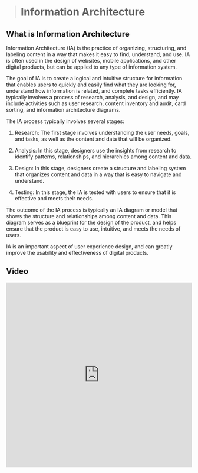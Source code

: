 > # Information Architecture

## What is Information Architecture

Information Architecture (IA) is the practice of organizing, structuring, and labeling content in a way that makes it easy to find, understand, and use. IA is often used in the design of websites, mobile applications, and other digital products, but can be applied to any type of information system.

The goal of IA is to create a logical and intuitive structure for information that enables users to quickly and easily find what they are looking for, understand how information is related, and complete tasks efficiently. IA typically involves a process of research, analysis, and design, and may include activities such as user research, content inventory and audit, card sorting, and information architecture diagrams.

The IA process typically involves several stages:

1. Research: The first stage involves understanding the user needs, goals, and tasks, as well as the content and data that will be organized.

2. Analysis: In this stage, designers use the insights from research to identify patterns, relationships, and hierarchies among content and data.

3. Design: In this stage, designers create a structure and labeling system that organizes content and data in a way that is easy to navigate and understand.

4. Testing: In this stage, the IA is tested with users to ensure that it is effective and meets their needs.

The outcome of the IA process is typically an IA diagram or model that shows the structure and relationships among content and data. This diagram serves as a blueprint for the design of the product, and helps ensure that the product is easy to use, intuitive, and meets the needs of users.

IA is an important aspect of user experience design, and can greatly improve the usability and effectiveness of digital products.

## Video

<iframe width="100%" height="500" src="https://www.youtube.com/embed/OJLfjgVlwDo" title="YouTube video player" frameborder="0" allow="accelerometer; autoplay; clipboard-write; encrypted-media; gyroscope; picture-in-picture; web-share" allowfullscreen></iframe>
